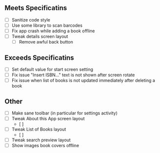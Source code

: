 ## Meets Specificatins
- [ ] Sanitize code style
- [ ] Use some library to scan barcodes
- [ ] Fix app crash while adding a book offline
- [ ] Tweak details screen layout
    - [ ] Remove awful back button

## Exceeds Specificatins
- [ ] Set default value for start screen setting
- [ ] Fix issue "Insert ISBN..." text is not shown after screen rotate
- [ ] Fix issue when list of books is not updated immediately after deleting a book

## Other
- [ ] Make sane toolbar (in particular for settings activity)
- [ ] Tweak About this App screen layout
    - [ ]
- [ ] Tweak List of Books layout
    - [ ]
- [ ] Tweak search preview layout
- [ ] Show images book covers offline
